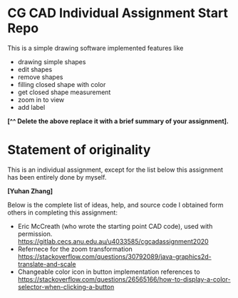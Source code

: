 # CG CAD Individual Assignment Start Repo

This is a simple drawing software implemented features like 
- drawing simple shapes 
- edit shapes
- remove shapes
- filling closed shape with color
- get closed shape measurement
- zoom in to view
- add label

**[^^ Delete the above replace it with a brief summary of your assignment].** 

# Statement of originality 

This is an individual assignment, except for the list below this assignment has been entirely done by myself.

**[Yuhan Zhang]**
 
Below is the complete list of ideas, help, and source code I obtained form others in completing this assignment:
+ Eric McCreath (who wrote the starting point CAD code),  used with permission. https://gitlab.cecs.anu.edu.au/u4033585/cgcadassignment2020 
+ Refernece for the zoom transformation https://stackoverflow.com/questions/30792089/java-graphics2d-translate-and-scale
+ Changeable color icon in button implementation references to https://stackoverflow.com/questions/26565166/how-to-display-a-color-selector-when-clicking-a-button
